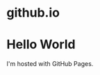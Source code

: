 # github.io
<!DOCTYPE html>
<html>
<body>
<h1>Hello World</h1>
<p>I'm hosted with GitHub Pages.</p>
</body>
</html>
